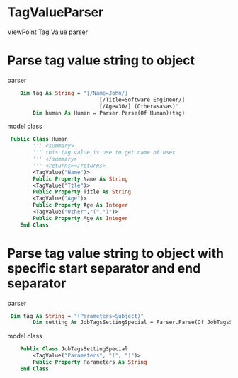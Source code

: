 # TagValueParser
ViewPoint Tag Value parser

# Parse tag value string to object 
parser
```vb
    Dim tag As String = "[/Name=John/]
                             [/Title=Software Engineer/]
                             [/Age=30/] (Other=sasas)"
        Dim human As Human = Parser.Parse(Of Human)(tag)
```
model class
```vb
 Public Class Human
        ''' <summary>
        ''' this tag value is use to get name of user
        ''' </summary>
        ''' <returns></returns>
        <TagValue("Name")>
        Public Property Name As String
        <TagValue("Ttle")>
        Public Property Title As String
        <TagValue("Age")>
        Public Property Age As Integer
        <TagValue("Other","(",")")>
        Public Property Age As Integer
    End Class
```

# Parse tag value string to object with specific start separator and end separator
parser
```vb
 Dim tag As String = "(Parameters=Subject)"
        Dim setting As JobTagsSettingSpecial = Parser.Parse(Of JobTagsSettingSpecial)(tag)
```
model class
```vb
    Public Class JobTagsSettingSpecial
        <TagValue("Parameters", "(", ")")>
        Public Property Parameters As String
    End Class
```
